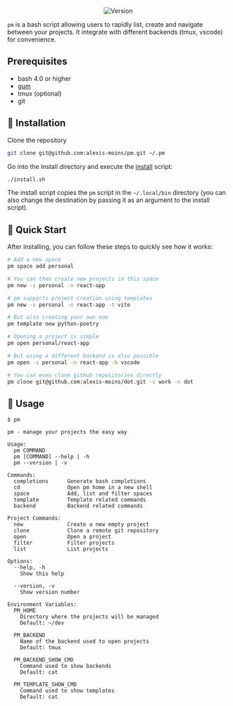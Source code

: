 <div align='center'>

![Version](https://img.shields.io/badge/version-1.8.3-blue.svg)

</div>

`pm` is a bash script allowing users to rapidly list, create and navigate between your projects. It integrate with different backends (tmux, vscode) for convenience.

## Prerequisites

- bash 4.0 or higher
- [gum](https://github.com/charmbracelet/gum)
- tmux (optional)
- git


## 🧰 Installation

Clone the repository
```bash
git clone git@github.com:alexis-moins/pm.git ~/.pm
```

Go into the install directory and execute the [install](install.sh) script:
```bash
./install.sh
```

The install script copies the `pm` script in the `~/.local/bin` directory (you can also change the destination by passing it as an argument to the install script).

## 🌱 Quick Start

After installing, you can follow these steps to quickly see how it works:

```bash
# Add a new space
pm space add personal

# You can then create new projects in this space
pm new -s personal -n react-app

# pm supports project creation using templates
pm new -s personal -n react-app -t vite

# But also creating your own one
pm template new python-poetry

# Opening a project is simple
pm open personal/react-app

# But using a different backend is also possible
pm open -s personal -n react-app -b vscode

# You can even clone github repositories directly
pm clone git@github.com:alexis-moins/dot.git -s work -n dot
```

## 🚦 Usage

```
$ pm

pm - manage your projects the easy way

Usage:
  pm COMMAND
  pm [COMMAND] --help | -h
  pm --version | -v

Commands:
  completions      Generate bash completions
  cd               Open pm home in a new shell
  space            Add, list and filter spaces
  template         Template related commands
  backend          Backend related commands

Project Commands:
  new              Create a new empty project
  clone            Clone a remote git repository
  open             Open a project
  filter           Filter projects
  list             List projects

Options:
  --help, -h
    Show this help

  --version, -v
    Show version number

Environment Variables:
  PM_HOME
    Directory where the projects will be managed
    Default: ~/dev

  PM_BACKEND
    Name of the backend used to open projects
    Default: tmux

  PM_BACKEND_SHOW_CMD
    Command used to show backends
    Default: cat

  PM_TEMPLATE_SHOW_CMD
    Command used to show templates
    Default: cat
```
